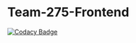 # Team-275-Frontend

[![Codacy Badge](https://api.codacy.com/project/badge/Grade/dc336bd4ede343cc9859132cc3c40cbe)](https://app.codacy.com/gh/BuildForSDGCohort2/Team-275-Frontend?utm_source=github.com&utm_medium=referral&utm_content=BuildForSDGCohort2/Team-275-Frontend&utm_campaign=Badge_Grade_Dashboard)